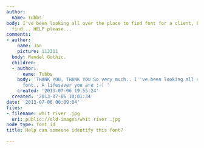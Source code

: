 ```yaml
---
author:
  name: Tubbs
body: I've been looking all over the place to find font for a client, but can not
  find... HELP please...
comments:
- author:
    name: Jan
    picture: 112311
  body: Handel Gothic.
  children:
  - author:
      name: Tubbs
    body: 'THANK YOU, THANK YOU So very much.. I''ve been looking all over for this
      font.. A lifesaver you are ;-) '
    created: '2013-07-06 19:55:24'
  created: '2013-07-06 10:01:34'
date: '2013-07-06 00:09:04'
files:
- filename: whit river .jpg
  uri: public://old-images/whit river .jpg
node_type: font_id
title: Help can someone identify this font?

---
```

